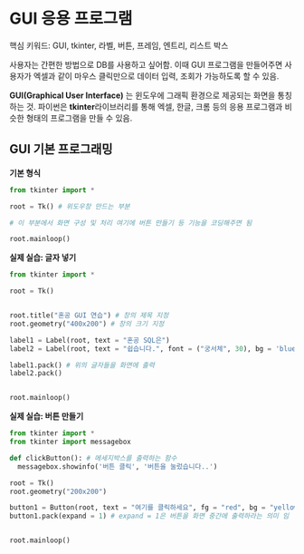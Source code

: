 # GUI 응용 프로그램

핵심 키워드: GUI, tkinter, 라벨, 버튼, 프레임, 엔트리, 리스트 박스

사용자는 간편한 방법으로 DB를 사용하고 싶어함. 이때 GUI 프로그램을 만들어주면 사용자가 엑셀과 같이 마우스 클릭만으로 데이터 입력, 조회가 가능하도록 할 수 있음.

**GUI(Graphical User Interface)** 는 윈도우에 그래픽 환경으로 제공되는 화면을 통칭하는 것. 파이썬은 **tkinter**라이브러리를 통해 엑셀, 한글, 크롬 등의 응용 프로그램과 비슷한 형태의 프로그램을 만들 수 있음.



## GUI 기본 프로그래밍

**기본 형식**
```python
from tkinter import *

root = Tk() # 위도우창 만드는 부분

# 이 부분에서 화면 구성 및 처리 여기에 버튼 만들기 등 기능을 코딩해주면 됨

root.mainloop()
```


**실제 실습: 글자 넣기**
```python
from tkinter import *

root = Tk()


root.title("혼공 GUI 연습") # 창의 제목 지정
root.geometry("400x200") # 창의 크기 지정

label1 = Label(root, text = "혼공 SQL은")
label2 = Label(root, text = "쉽습니다.", font = ("궁서체", 30), bg = 'blue', fg = 'yellow')  #bg: 백그라운드 색상, fg: 포그라운드 색상

label1.pack() # 위의 글자들을 화면에 출력
label2.pack()


root.mainloop()
```



**실제 실습: 버튼 만들기**
```python
from tkinter import *
from tkinter import messagebox

def clickButton(): # 메세지박스를 출력하는 함수
  messagebox.showinfo('버튼 클릭', '버튼을 눌렀습니다..') 

root = Tk()
root.geometry("200x200")

button1 = Button(root, text = "여기를 클릭하세요", fg = "red", bg = "yellow", command = clickButton) # command에 멕세지박스 출력하는 함수를 넣어 줘서 버튼을 눌렀을때 해당 함수가 실행되도록 함.
button1.pack(expand = 1) # expand = 1은 버튼을 화면 중간에 출력하라는 의미 임


root.mainloop()
```
